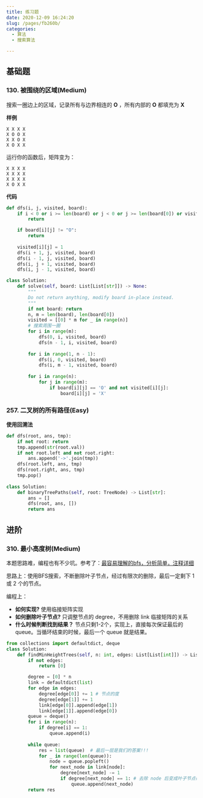 ```yaml
---
title: 练习题
date: 2020-12-09 16:24:20
slug: /pages/fb260b/
categories: 
  - 算法
  - 搜索算法

---
```


## 基础题

### 130. 被围绕的区域(Medium) 

搜索一圈边上的区域，记录所有与边界相连的 **O** ，所有内部的 **O** 都填充为 **X**

**样例**

```
X X X X
X O O X
X X O X
X O X X
```

运行你的函数后，矩阵变为：

```
X X X X
X X X X
X X X X
X O X X
```

**代码**

```python
def dfs(i, j, visited, board):
    if i < 0 or i >= len(board) or j < 0 or j >= len(board[0]) or visited[i][j]:
        return 

    if board[i][j] != "O":
        return 
    
    visited[i][j] = 1
    dfs(i + 1, j, visited, board)
    dfs(i - 1, j, visited, board)
    dfs(i, j + 1, visited, board)
    dfs(i, j - 1, visited, board)

class Solution:
    def solve(self, board: List[List[str]]) -> None:
        """
        Do not return anything, modify board in-place instead.
        """
        if not board: return 
        n, m = len(board), len(board[0])
        visited = [[0] * m for _ in range(n)]
        # 搜索周围一圈
        for i in range(m):
            dfs(0, i, visited, board)
            dfs(n - 1, i, visited, board)
        
        for i in range(1, n - 1):
            dfs(i, 0, visited, board)
            dfs(i, m - 1, visited, board)
        
        for i in range(n):
            for j in range(m):
                if board[i][j] == 'O' and not visited[i][j]:
                    board[i][j] = 'X'
```

### 257. 二叉树的所有路径(Easy)

**使用回溯法**

```python
def dfs(root, ans, tmp):
    if not root: return 
    tmp.append(str(root.val))
    if not root.left and not root.right:
        ans.append('->'.join(tmp))
    dfs(root.left, ans, tmp)
    dfs(root.right, ans, tmp)
    tmp.pop()
        
class Solution:
    def binaryTreePaths(self, root: TreeNode) -> List[str]:
        ans = []
        dfs(root, ans, [])
        return ans 
```

## 进阶

### 310. 最小高度树(Medium)

本题思路难，编程也有不少坑。参考了：[最容易理解的bfs，分析简单，注释详细](https://leetcode-cn.com/problems/minimum-height-trees/solution/zui-rong-yi-li-jie-de-bfsfen-xi-jian-dan-zhu-shi-x/)

思路上：使用BFS搜索，不断删除叶子节点，经过有限次的删除，最后一定剩下 1 或 2 个的节点。

编程上：

- **如何实现?**  使用临接矩阵实现
- **如何删除叶子节点?**  只调整节点的 degree，不用删除 link 临接矩阵的关系
- **什么时候判断找到结果？** 节点只剩1-2个，实现上，直接每次保证最后的queue。当循环结束的时候，最后一个 queue 就是结果。

```python
from collections import defaultdict, deque 
class Solution:
    def findMinHeightTrees(self, n: int, edges: List[List[int]]) -> List[int]:
        if not edges: 
            return [0]

        degree = [0] * n
        link = defaultdict(list)
        for edge in edges:
            degree[edge[0]] += 1 # 节点的度
            degree[edge[1]] += 1
            link[edge[0]].append(edge[1])
            link[edge[1]].append(edge[0])
        queue = deque()  
        for i in range(n):
            if degree[i] == 1:
                queue.append(i)
            
        while queue:
            res = list(queue)  # 最后一层是我们的答案!!!
            for _ in range(len(queue)):
                node = queue.popleft()
                for next_node in link[node]:
                    degree[next_node] -= 1 
                    if degree[next_node] == 1: # 去除 node 后变成叶子节点(度为1)
                        queue.append(next_node)
        return res
```

